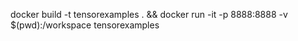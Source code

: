 docker build -t tensorexamples . && docker run -it -p 8888:8888 -v $(pwd):/workspace  tensorexamples

